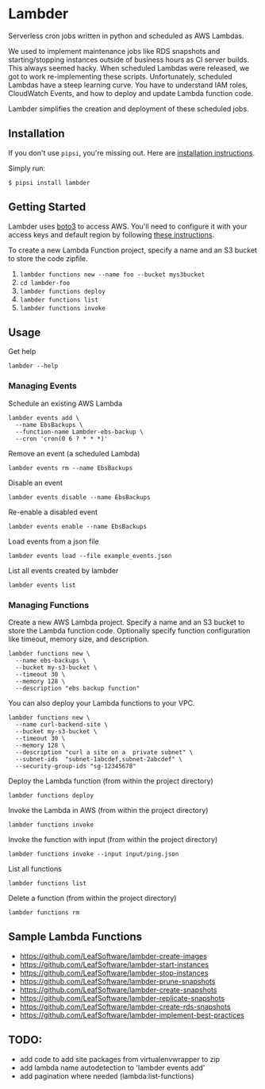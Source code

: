 # Lambder

Serverless cron jobs written in python and scheduled as AWS Lambdas.

We used to implement maintenance jobs like RDS snapshots and starting/stopping
instances outside of business hours as CI server builds. This always seemed hacky.
When scheduled Lambdas were released, we got to work re-implementing these
scripts. Unfortunately, scheduled Lambdas have a steep learning curve.
You have to understand IAM roles, CloudWatch Events, and how to deploy and
update Lambda function code.

Lambder simplifies the creation and deployment of these scheduled jobs.

## Installation

If you don't use `pipsi`, you're missing out.
Here are [installation instructions](https://github.com/mitsuhiko/pipsi#readme).

Simply run:

    $ pipsi install lambder

## Getting Started

Lambder uses [boto3](http://boto3.readthedocs.org/en/latest/) to access AWS. You'll need to configure it with your access keys and default region by following [these instructions](http://boto3.readthedocs.org/en/latest/guide/configuration.html#guide-configuration).

To create a new Lambda Function project, specify a name and an S3 bucket to
store the code zipfile.

1. `lambder functions new --name foo --bucket mys3bucket`
2. `cd lambder-foo`
3. `lambder functions deploy`
4. `lambder functions list`
5. `lambder functions invoke`

## Usage

Get help

    lambder --help

### Managing Events

Schedule an existing AWS Lambda

    lambder events add \
      --name EbsBackups \
      --function-name Lambder-ebs-backup \
      --cron 'cron(0 6 ? * * *)'

Remove an event (a scheduled Lambda)

    lambder events rm --name EbsBackups

Disable an event

    lambder events disable --name EbsBackups

Re-enable a disabled event

    lambder events enable --name EbsBackups

Load events from a json file

    lambder events load --file example_events.json

List all events created by lambder

    lambder events list

### Managing Functions

Create a new AWS Lambda project. Specify a name and an S3 bucket to store
the Lambda function code. Optionally specify function configuration like
timeout, memory size, and description.

    lambder functions new \
      --name ebs-backups \
      --bucket my-s3-bucket \
      --timeout 30 \
      --memory 128 \
      --description "ebs backup function"

You can also deploy your Lambda functions to your VPC.

    lambder functions new \
      --name curl-backend-site \
      --bucket my-s3-bucket \
      --timeout 30 \
      --memory 128 \
      --description "curl a site on a  private subnet" \
      --subnet-ids  "subnet-1abcdef,subnet-2abcdef" \
      --security-group-ids "sg-12345678"

Deploy the Lambda function (from within the project directory)

    lambder functions deploy

Invoke the Lambda in AWS (from within the project directory)

    lambder functions invoke

Invoke the function with input (from within the project directory)

    lambder functions invoke --input input/ping.json

List all functions

    lambder functions list

Delete a function (from within the project directory)

    lambder functions rm

## Sample Lambda Functions

* https://github.com/LeafSoftware/lambder-create-images
* https://github.com/LeafSoftware/lambder-start-instances
* https://github.com/LeafSoftware/lambder-stop-instances
* https://github.com/LeafSoftware/lambder-prune-snapshots
* https://github.com/LeafSoftware/lambder-create-snapshots
* https://github.com/LeafSoftware/lambder-replicate-snapshots
* https://github.com/LeafSoftware/lambder-create-rds-snapshots
* https://github.com/LeafSoftware/lambder-implement-best-practices

## TODO:

* add code to add site packages from virtualenvwrapper to zip
* add lambda name autodetection to 'lambder events add'
* add pagination where needed (lambda:list-functions)
